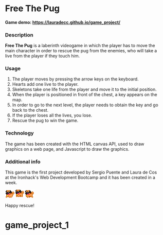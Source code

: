 # Free The Pug

#### Game demo: https://lauradecc.github.io/game_project/

### Description

**Free The Pug** is a laberinth videogame in which the player has to move the main character in order to rescue the pug from the enemies, who will take a live from the player if they touch him. 

### Usage

1. The player moves by pressing the arrow keys on the keyboard.
2. Hearts add one live to the player.
3. Skeletons take one life from the player and move it to the initial position.
4. When the player is positioned in front of the chest, a key appears on the map.
5. In order to go to the next level, the player needs to obtain the key and go back to the chest.
6. If the player loses all the lives, you lose.
7. Rescue the pug to win the game.

### Technology

The game has been created with the HTML canvas API, used to draw graphics on a web page, and Javascript to draw the graphics. 

### Additional info

This game is the first project developed by Sergio Puente and Laura de Cos at the Ironhack's Web Development Bootcamp and it has been created in a week.


<img src="img/pixel-pugs.png" alt="pixel pugs running"/>

Happy rescue!
# game_project_1
